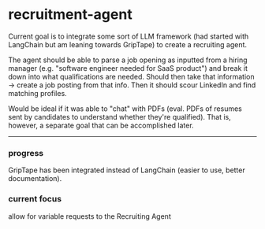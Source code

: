 # recruitment-agent
Current goal is to integrate some sort of LLM framework (had started with LangChain but am leaning towards GripTape) to create a recruiting agent. 

The agent should be able to parse a job opening as inputted from a hiring manager (e.g. "software engineer needed for SaaS product") and break it down into what qualifications are needed. Should then take that information -> create a job posting from that info. Then it should scour LinkedIn and find matching profiles. 

Would be ideal if it was able to "chat" with PDFs (eval. PDFs of resumes sent by candidates to understand whether they're qualified). That is, however, a separate goal that can be accomplished later. 


---- 
### progress
GripTape has been integrated instead of LangChain (easier to use, better documentation). 

### current focus
allow for variable requests to the Recruiting Agent
